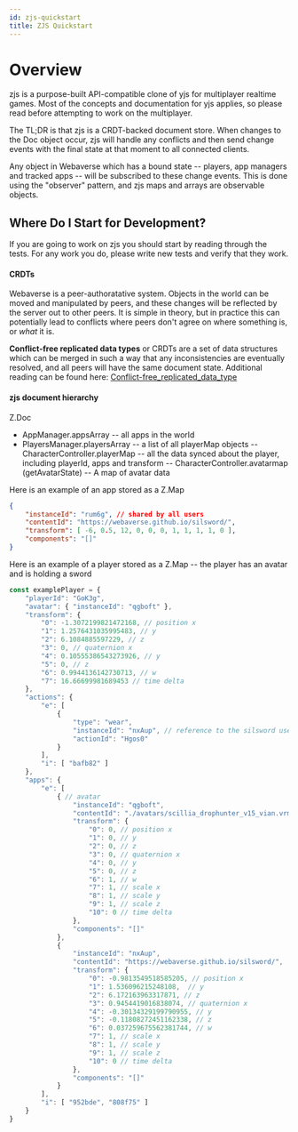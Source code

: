 ```yaml
---
id: zjs-quickstart
title: ZJS Quickstart
---
```


# Overview
zjs is a purpose-built API-compatible clone of yjs for multiplayer realtime games. Most of the concepts and documentation for yjs applies, so please read before attempting to work on the multiplayer.

The TL;DR is that zjs is a CRDT-backed document store. When changes to the Doc object occur, zjs will handle any conflicts and then send change events with the final state at that moment to all connected clients.

Any object in Webaverse which has a bound state -- players, app managers and tracked apps -- will be subscribed to these change events. This is done using the "observer" pattern, and zjs maps and arrays are observable objects.

## Where Do I Start for Development?
If you are going to work on zjs you should start by reading through the tests. For any work you do, please write new tests and verify that they work.

#### CRDTs
Webaverse is a peer-authoratative system. Objects in the world can be moved and manipulated by peers, and these changes will be reflected by the server out to other peers. It is simple in theory, but in practice this can potentially lead to conflicts where peers don't agree on where something is, or *what* it is.

**Conflict-free replicated data types** or CRDTs are a set of data structures which can be merged in such a way that any inconsistencies are eventually resolved, and all peers will have the same document state. Additional reading can be found here:
[Conflict-free_replicated_data_type](https://en.wikipedia.org/wiki/Conflict-free_replicated_data_type)

#### zjs document hierarchy

Z.Doc
- AppManager.appsArray -- all apps in the world
- PlayersManager.playersArray -- a list of all playerMap objects
-- CharacterController.playerMap -- all the data synced about the player, including playerId, apps and transform
-- CharacterController.avatarmap (getAvatarState) -- A map of avatar data 

Here is an example of an app stored as a Z.Map
```json
{
    "instanceId": "rum6g", // shared by all users
    "contentId": "https://webaverse.github.io/silsword/",
    "transform": [ -6, 0.5, 12, 0, 0, 0, 1, 1, 1, 1, 0 ],
    "components": "[]"
}
```

Here is an example of a player stored as a Z.Map -- the player has an avatar and is holding a sword
```js
const examplePlayer = {
    "playerId": "GoK3g",
    "avatar": { "instanceId": "qgboft" },
    "transform": {
        "0": -1.3072199821472168, // position x
        "1": 1.2576431035995483, // y
        "2": 6.1084885597229, // z
        "3": 0, // quaternion x
        "4": 0.10555386543273926, // y
        "5": 0, // z
        "6": 0.9944136142730713, // w
        "7": 16.66699981689453 // time delta
    },
    "actions": {
        "e": [
            {
                "type": "wear",
                "instanceId": "nxAup", // reference to the silsword user is holding
                "actionId": "Hgos0"
            }
        ],
        "i": [ "bafb82" ]
    },
    "apps": {
        "e": [
            { // avatar
                "instanceId": "qgboft",
                "contentId": "./avatars/scillia_drophunter_v15_vian.vrm",
                "transform": {
                    "0": 0, // position x
                    "1": 0, // y
                    "2": 0, // z
                    "3": 0, // quaternion x
                    "4": 0, // y
                    "5": 0, // z
                    "6": 1, // w
                    "7": 1, // scale x
                    "8": 1, // scale y
                    "9": 1, // scale z
                    "10": 0 // time delta
                },
                "components": "[]"
            },
            {
                "instanceId": "nxAup",
                "contentId": "https://webaverse.github.io/silsword/",
                "transform": {
                    "0": -0.9813549518585205, // position x
                    "1": 1.536096215248108,  // y
                    "2": 6.172163963317871, // z
                    "3": 0.9454419016838074, // quaternion x
                    "4": -0.30134329199790955, // y
                    "5": -0.11808272451162338, // z
                    "6": 0.037259675562381744, // w
                    "7": 1, // scale x
                    "8": 1, // scale y
                    "9": 1, // scale z
                    "10": 0 // time delta
                },
                "components": "[]"
            }
        ],
        "i": [ "952bde", "808f75" ]
    }
}
```